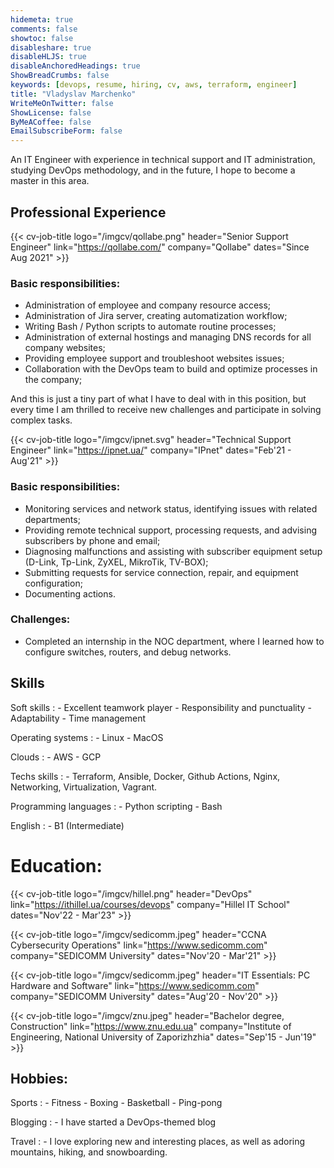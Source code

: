 ```yaml
---
hidemeta: true
comments: false
showtoc: false
disableshare: true
disableHLJS: true
disableAnchoredHeadings: true
ShowBreadCrumbs: false
keywords: [devops, resume, hiring, cv, aws, terraform, engineer]
title: "Vladyslav Marchenko"
WriteMeOnTwitter: false
ShowLicense: false
ByMeACoffee: false
EmailSubscribeForm: false
---
```


An IT Engineer with experience in technical support and IT administration, studying DevOps methodology, and in the future, I hope to become a master in this area.

## Professional Experience
{{< cv-job-title 
logo="/imgcv/qollabe.png" 
header="Senior Support Engineer" 
link="https://qollabe.com/"
company="Qollabe" 
dates="Since Aug 2021" >}}

### Basic responsibilities:
- Administration of employee and company resource access;
- Administration of Jira server, creating automatization workflow;
- Writing Bash / Python scripts to automate routine processes;
- Administration of external hostings and managing DNS records for all company websites;
- Providing employee support and troubleshoot websites issues;
- Collaboration with the DevOps team to build and optimize processes in the company;

And this is just a tiny part of what I have to deal with in this position, but every time I am thrilled to receive new challenges and participate in solving complex tasks.


{{< cv-job-title 
logo="/imgcv/ipnet.svg" 
header="Technical Support Engineer" 
link="https://ipnet.ua/"
company="IPnet" 
dates="Feb'21 - Aug'21" >}}

### Basic responsibilities:
- Monitoring services and network status, identifying issues with related departments;
- Providing remote technical support, processing requests, and advising subscribers by phone and email;
- Diagnosing malfunctions and assisting with subscriber equipment setup (D-Link, Tp-Link, ZyXEL, MikroTik, TV-BOX);
- Submitting requests for service connection, repair, and equipment configuration;
- Documenting actions.

### Challenges:

- Completed an internship in the NOC department, where I learned how to configure switches, routers, and debug networks.

## Skills
Soft skills
:   - Excellent teamwork player
    - Responsibility and punctuality
    - Adaptability
    - Time management

Operating systems
:   - Linux
    - MacOS

Clouds
:   - AWS
    - GCP

Techs skills
:   - Terraform, Ansible, Docker, Github Actions, Nginx,\
    Networking, Virtualization, Vagrant.

Programming languages
:   - Python scripting
    - Bash

English
:   - B1 (Intermediate)

# Education:

{{< cv-job-title 
logo="/imgcv/hillel.png" 
header="DevOps" 
link="https://ithillel.ua/courses/devops"
company="Hillel IT School" 
dates="Nov'22 - Mar'23" >}}

{{< cv-job-title 
logo="/imgcv/sedicomm.jpeg" 
header="CCNA Cybersecurity Operations" 
link="https://www.sedicomm.com"
company="SEDICOMM University" 
dates="Nov'20 - Mar'21" >}}

{{< cv-job-title 
logo="/imgcv/sedicomm.jpeg" 
header="IT Essentials: PC Hardware and Software" 
link="https://www.sedicomm.com"
company="SEDICOMM University" 
dates="Aug'20 - Nov'20" >}}

{{< cv-job-title 
logo="/imgcv/znu.jpeg" 
header="Bachelor degree, Construction" 
link="https://www.znu.edu.ua"
company="Institute of Engineering, National University of Zaporizhzhia" 
dates="Sep'15 - Jun'19" >}}

## Hobbies:

Sports
:   - Fitness
    - Boxing
    - Basketball
    - Ping-pong

Blogging
:   - I have started a DevOps-themed blog

Travel
:   - I love exploring new and interesting places, as well as adoring mountains, hiking, and snowboarding.

    

